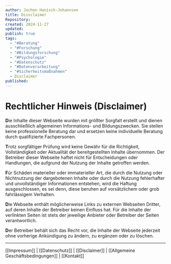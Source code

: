 ```yaml
---
author: Jochen Hanisch-Johannsen
title: Dissclaimer
Repository:
created: 2024-11-27
updated:
publish: true
tags:
  - "#Beratung"
  - "#Forschung"
  - "#Bildungsforschung"
  - "#Psychologie"
  - "#Datenschutz"
  - "#Datenverarbeitung"
  - "#Sicherheitsmaßnahmen"
  - Disclaimer
published:
---
```


# Rechtlicher Hinweis (Disclaimer)

**D**ie Inhalte dieser Webseite wurden mit größter Sorgfalt erstellt und dienen ausschließlich allgemeinen Informations- und Bildungszwecken. Sie stellen keine professionelle Beratung dar und ersetzen keine individuelle Beratung durch qualifizierte Fachpersonen.

**T**rotz sorgfältiger Prüfung wird keine Gewähr für die Richtigkeit, Vollständigkeit oder Aktualität der bereitgestellten Inhalte übernommen. Der Betreiber dieser Webseite haftet nicht für Entscheidungen oder Handlungen, die aufgrund der Nutzung der Inhalte getroffen werden.

**F**ür Schäden materieller oder immaterieller Art, die durch die Nutzung oder Nichtnutzung der dargebotenen Inhalte oder durch die Nutzung fehlerhafter und unvollständiger Informationen entstehen, wird die Haftung ausgeschlossen, es sei denn, diese beruhen auf vorsätzlichem oder grob fahrlässigem Verhalten.

**D**ie Webseite enthält möglicherweise Links zu externen Webseiten Dritter, auf deren Inhalte der Betreiber keinen Einfluss hat. Für die Inhalte der verlinkten Seiten ist stets der jeweilige Anbieter oder Betreiber der Seiten verantwortlich.

**D**er Betreiber behält sich das Recht vor, die Inhalte der Webseite jederzeit ohne vorherige Ankündigung zu ändern, zu ergänzen oder zu löschen.

---

[[Impressum]] | [[Datenschutz]] | [[Disclaimer]] | [[Allgemeine Geschäftsbedingungen]] | [[Kontakt]]
